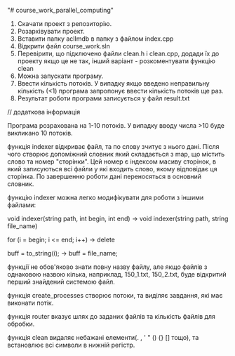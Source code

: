 "# course_work_parallel_computing" 

1. Скачати проект з репозиторію.
2. Розархівувати проект.
3. Вставити папку aclImdb в папку з файлом index.cpp
4. Відкрити файл course_work.sln
5. Перевірити, що підключено файли clean.h і clean.cpp, додади їх до проекту якщо це не так, інший варіант - розкоментувати функцію clean
6. Можна запускати програму.
7. Ввести кількість потоків. У випадку якщо введено неправильну кількість (<1) програма запропонує ввести кількість потоків ще раз.
8. Результат роботи програми записується у файл result.txt


// додаткова інформація

Програма розрахована на 1-10 потоків. У випадку вводу числа >10 буде викликано 10 потоків.


функція indexer відкриває файл, та по слову зчитує з нього дані. Після чого створює допоміжний словник який складається з map, що містить слово та номер "сторінки". Цей номер є індексом масиву сторінок, в який записуються всі файли у які входить слово, якому відповідає ця сторінка. По завершенню роботи дані переносяться в основний словник. 

функцію indexer можна легко модифікувати для роботи з іншими файлами:

void indexer(string path, int begin, int end) -> void indexer(string path,  string file_name)

for (i = begin; i <= end; i++) -> delete

buff = to_string(i); ->  buff = file_name;

функції не обов'яково знати повну назву файлу, але якщо файлів з однаковою назвою кілька, наприклад, 150_1.txt, 150_2.txt, буде відкритий перший знайдений системою файл.


функція create_processes створює потоки, та виділяє завдання, які має виконати потік.


функція router вказує шлях до заданих файлів та кількість файлів для обробки.


функція clean видаляє небажані елементи(. , ' " () {} [] тощо), та встановлює всі символи в нижній регістр. 